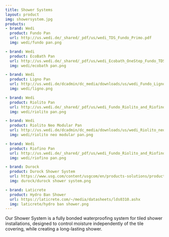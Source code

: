 ```yaml
---
title: Shower Systems
layout: product
img: showersystem.jpg
products:
- brand: Wedi
  product: Fundo Pan
  url: http://us.wedi.de/_shared/_pdf/us/wedi_TDS_Fundo_Primo.pdf
  img: wedi/fundo pan.png

- brand: Wedi
  product: EcoBath Pan
  url: http://us.wedi.de/_shared/_pdf/us/wedi_Ecobath_OneStep_Fundo_TDS.pdf
  img: wedi/ecobath pan.png

- brand: Wedi
  product: Ligno Pan
  url: http://us.wedi.de/dcadmin/dc_media/downloads/us/wedi_Fundo_Ligno_TDS.pdf
  img: wedi/ligno.png

- brand: Wedi
  product: Riolito Pan
  url: http://us.wedi.de/_shared/_pdf/us/wedi_Fundo_Riolito_and_Riofino_TDS.pdf
  img: wedi/riolito pan.png

- brand: Wedi
  product: Riolito Neo Modular Pan
  url: http://us.wedi.de/dcadmin/dc_media/downloads/us/wedi_Riolito_neo_Modular_TDS.pdf
  img: wedi/riolito neo modular pan.png

- brand: Wedi
  product: Riofino Pan
  url: http://us.wedi.de/_shared/_pdf/us/wedi_Fundo_Riolito_and_Riofino_TDS.pdf
  img: wedi/riofino pan.png

- brand: Durock
  product: Durock Shower System
  url: https://www.usg.com/content/usgcom/en/products-solutions/products/tile-and-flooring-installation/shower-system/usg-durock-shower-system.html
  img: durock/durock shower system.png

- brand: Laticrete
  product: Hydro Ban Shower
  url: https://laticrete.com/~/media/datasheets/lds0310.ashx
  img: laticrete/hydro ban shower.png
---
```


Our Shower System is a fully bonded waterproofing system for tiled shower installations, designed to control moisture independently of the tile covering, while creating a long-lasting shower.
